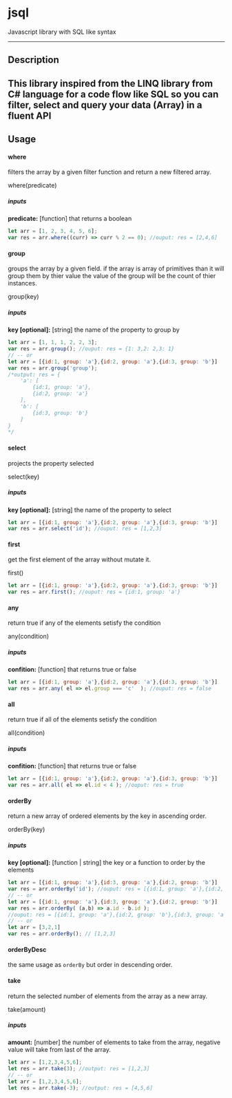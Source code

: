 # jsql
Javascript library with SQL like syntax

---
## Description
This library inspired from the LINQ library from C# language for a code flow like SQL so you can filter, select and query
your data (Array) in a fluent API
---
## Usage
#### where
filters the array by a given filter function and return a new filtered array.

where(predicate)
##### inputs
**predicate:** [function] that returns a boolean
```javascript
let arr = [1, 2, 3, 4, 5, 6];
var res = arr.where((curr) => curr % 2 == 0); //ouput: res = [2,4,6]
```
#### group
groups the array by a given field. if the array is array of primitives than it will group them by thier value
the value of the group will be the count of thier instances.

group(key)
##### inputs
**key [optional]:** [string] the name of the property to group by
```javascript
let arr = [1, 1, 1, 2, 2, 3];
var res = arr.group(); //ouput: res = {1: 3,2: 2,3: 1}
// -- or
let arr = [{id:1, group: 'a'},{id:2, group: 'a'},{id:3, group: 'b'}]
var res = arr.group('group'); 
/*output: res = {
    'a': [
        {id:1, group: 'a'},
        {id:2, group: 'a'} 
    ], 
    'b': [
        {id:3, group: 'b'}
    ]
}
*/
```
#### select
projects the property selected

select(key)
##### inputs
**key [optional]:** [string] the name of the property to select
```javascript
let arr = [{id:1, group: 'a'},{id:2, group: 'a'},{id:3, group: 'b'}]
var res = arr.select('id'); //ouput: res = [1,2,3]
```
#### first
get the first element of the array without mutate it.

first()
```javascript
let arr = [{id:1, group: 'a'},{id:2, group: 'a'},{id:3, group: 'b'}]
var res = arr.first(); //ouput: res = {id:1, group: 'a'}
```
#### any
return true if any of the elements setisfy the condition

any(condition)
##### inputs
**confition:** [function] that returns true or false
```javascript
let arr = [{id:1, group: 'a'},{id:2, group: 'a'},{id:3, group: 'b'}]
var res = arr.any( el => el.group === 'c'  ); //ouput: res = false
```
#### all
return true if all of the elements setisfy the condition

all(condition)
##### inputs
**confition:** [function] that returns true or false
```javascript
let arr = [{id:1, group: 'a'},{id:2, group: 'a'},{id:3, group: 'b'}]
var res = arr.all( el => el.id < 4 ); //ouput: res = true
```
#### orderBy
return a new array of ordered elements by the key in ascending order.

orderBy(key)
##### inputs
**key [optional]:** [function | string] the key or a function to order by the elements
```javascript
let arr = [{id:1, group: 'a'},{id:3, group: 'a'},{id:2, group: 'b'}]
var res = arr.orderBy('id'); //ouput: res = [{id:1, group: 'a'},{id:2, group: 'b'},{id:3, group: 'a'}]
// -- or
let arr = [{id:1, group: 'a'},{id:3, group: 'a'},{id:2, group: 'b'}]
var res = arr.orderBy( (a,b) => a.id - b.id );
//ouput: res = [{id:1, group: 'a'},{id:2, group: 'b'},{id:3, group: 'a'}]
// -- or
let arr = [3,2,1]
var res = arr.orderBy(); // [1,2,3]
```
#### orderByDesc
 the same usage as `orderBy` but order in descending order.
 #### take
 return the selected number of elements from the array as a new array.
 
 take(amount)
 ##### inputs
**amount:** [number] the number of elements to take from the array, negative value will take from last of the array.
```javascript
let arr = [1,2,3,4,5,6];
let res = arr.take(3); //output: res = [1,2,3]
// -- or
let arr = [1,2,3,4,5,6];
let res = arr.take(-3); //output: res = [4,5,6]
```
